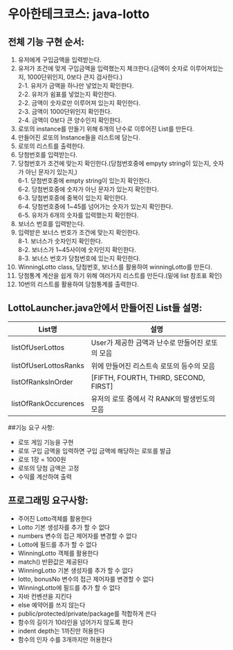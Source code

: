# 우아한테크코스: java-lotto

## 전체 기능 구현 순서:
1. 유저에게 구입금액을 입력받는다.
2. 유저가 조건에 맞게 구입금액을 입력했는지 체크한다.(금액이 숫자로 이루어져있는지, 1000단위인지, 0보다 큰지 검사한다.)
<br/>2-1. 유저가 금액을 하나만 넣었는지 확인한다.
<br/>2-2. 유저가 쉼표를 넣었는지 확인한다.
<br/>2-2. 금액이 숫자로만 이루어져 있는지 확인한다.
<br/>2-3. 금액이 1000단위인지 확인한다.
<br/>2-4. 금액이 0보다 큰 양수인지 확인한다.
3. 로또의 instance를 만들기 위해 6개의 난수로 이루어진 List를 만든다.
4. 만들어진 로또의 Instance들을 리스트에 담는다.
5. 로또의 리스트를 출력한다.
5. 당첨번호를 입력받는다.
6. 당첨번호가 조건에 맞는지 확인한다.(당첨번호중에 empyty string이 있는지, 숫자가 아닌 문자기 있는지,)
<br/>6-1. 당첨번호중에 empty string이 있는지 확인한다.
<br/>6-2. 당첨번호중에 숫자가 아닌 문자가 있는지 확인한다.
<br/>6-3. 당첨번호중에 중복이 있는지 확인한다.
<br/>6-4. 당첨번호중에 1~45를 넘어가는 숫자가 있는지 확인한다.
<br/>6-5. 유저가 6개의 숫자를 입력했는지 확인한다.
7. 보너스 번호를 입력받는다.
8. 입력받은 보너스 번호가 조건에 맞는지 확인한다.
<br/>8-1. 보너스가 숫자인지 확인한다.
<br/>8-2. 보너스가 1~45사이에 숫자인지 확인한다.
<br/>8-3. 보너스 번호가 당첨번호에 있는지 확인한다.
9. WinningLotto class, 당첨번호, 보너스를 활용하여 winningLotto를 만든다.
10. 당첨통계 계산을 쉽게 하기 위해 여러가지 리스트를 만든다.(밑에 list 참조표 확인)
11. 10번의 리스트를 활용하여 당첨통계를 출력한다.

## LottoLauncher.java안에서 만들어진 List들 설명:
|List명|설명|
|---|---|
|listOfUserLottos|User가 제공한 금액과 난수로 만들어진 로또의 모음|
|listOfUserLottosRanks|위에 만들어진 리스트속 로또의 등수의 모음|
|listOfRanksInOrder|[FIFTH, FOURTH, THIRD, SECOND, FIRST]|
|listOfRankOccurences|유저의 로또 중에서 각 RANK의 발생빈도의 모음|

##기능 요구 사항:
* 로또 게임 기능을 구현
* 로또 구입 금액을 입력하면 구입 금액에 해당하는 로또를 발급
* 로또 1장 = 1000원
* 로또의 당첨 금액은 고정
* 수익률 계산하여 출력

## 프로그래밍 요구사항:
* 주어진 Lotto객체를 활용한다
* Lotto 기본 생성자를 추가 할 수 없다
* numbers 변수의 접근 제어자를 변경할 수 없다
* Lotto에 필드를 추가 할 수 없다
* WinningLotto 객체를 활용한다
* match() 반환값은 제공된다
* WinningLotto 기본 생성자를 추가 할 수 없다
* lotto, bonusNo 변수의 접근 제어자를 변경할 수 없다
* WinningLotto에 필드를 추가 할 수 없다
* 자바 컨벤션을 지킨다
* else 예약어를 쓰지 않는다
* public/protected/private/package를 적합하게 쓴다
* 함수의 길이가 10라인을 넘어가지 않도록 한다
* indent depth는 1까진만 허용한다
* 함수의 인자 수를 3개까지만 허용한다
